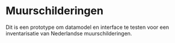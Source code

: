 # Muurschilderingen

Dit is een prototype om datamodel en interface te testen voor een inventarisatie van Nederlandse muurschilderingen.


